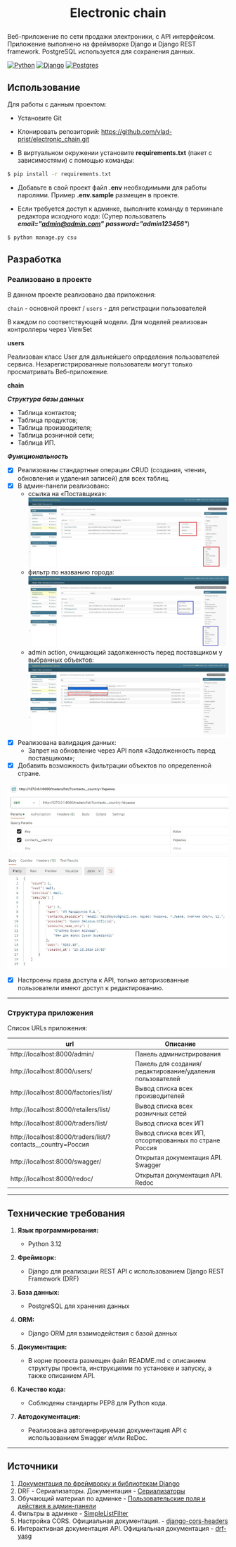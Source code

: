 # <p align="center">Electronic chain</p>
Веб-приложение по сети продажи электроники, с API интерфейсом. 
Приложение выполнено на фреймворке Django и Django REST framework.
PostgreSQL используется для сохранения данных.

[![Python](https://img.shields.io/badge/python-v3.12-orange)](https://www.python.org/downloads/release/python-394/)
[![Django](https://img.shields.io/badge/django-v5.1.2-green)](https://docs.djangoproject.com/en/4.2/releases/4.0.1/)
[![Postgres](https://img.shields.io/badge/postgres-v16-blue)](https://www.postgresql.org/docs/12/release-12-4.html)


## Использование
Для работы с данным проектом:

* Установите Git

* Клонировать репозиторий: https://github.com/vlad-prist/electronic_chain.git

* В виртуальном окружении установите **requirements.txt** (пакет с зависимостями) с помощью команды:
```sh
$ pip install -r requirements.txt
```

* Добавьте в свой проект файл **.env** необходимыми для работы паролями.
Пример **.env.sample** размещен в проекте.


* Если требуется доступ к админке, выполните команду в терминале редактора исходного кода:
(Супер пользователь ***email="admin@admin.com"*** ***password="admin123456"***)
```sh
$ python manage.py csu 
```


## Разработка

### Реализовано в проекте
В данном проекте реализовано два приложения:

`chain` - основной проект /
`users` - для регистрации пользователей

В каждом по соответствующей модели.
Для моделей реализован контроллеры через ViewSet

**users**

Реализован класс User для дальнейшего определения пользователей сервиса.
Незарегистрированные пользователи могут только просматривать Веб-приложение.

**chain**

***Структура базы данных***

* Таблица контактов;
* Таблица продуктов;
* Таблица производителя;
* Таблица розничной сети;
* Таблица ИП.

***Функциональность***

- [x] Реализованы стандартные операции CRUD (создания, чтения, обновления и удаления записей) для всех таблиц.
- [x] В админ-панели реализовано:
    * ссылка на «Поставщика»:
![retailers](./imgs/retailers.JPG)
    * фильтр по названию города:
![traders](./imgs/traders.JPG)
    * admin action, очищающий задолженность перед поставщиком у выбранных объектов:
![factories](./imgs/factories.JPG)
- [x] Реализована валидация данных:
    * Запрет на обновление через API поля «Задолженность перед поставщиком»;
- [x] Добавить возможность фильтрации объектов по определенной стране.

![filter_country](./imgs/filter_country.JPG)

- [x] Настроены права доступа к API, только авторизованные пользователи имеют доступ к редактированию.

___

### Структура приложения
Список URLs приложения:

| url                                                          | Описание                                                  |
|--------------------------------------------------------------|-----------------------------------------------------------|
| http://localhost:8000/admin/                                 | Панель администрирования                                  |
| http://localhost:8000/users/                                 | Панель для создания/редактирование/удаления пользователей |
| http://localhost:8000/factories/list/                        | Вывод списка всех производителей                          |
| http://localhost:8000/retailers/list/                        | Вывод списка всех розничных сетей                         |
| http://localhost:8000/traders/list/                          | Вывод списка всех ИП                                      |
| http://localhost:8000/traders/list/?contacts__country=Россия | Вывод списка всех ИП, отсортированных по стране Россия    |
| http://localhost:8000/swagger/                               | Открытая документация API. Swagger                        |
| http://localhost:8000/redoc/                                 | Открытая документация API. Redoc                          |


___

## Технические требования

1. **Язык программирования:**
    - Python 3.12
2. **Фреймворк:**
    - Django для реализации REST API с использованием Django REST Framework (DRF)
3. **База данных:**
    - PostgreSQL для хранения данных
4. **ORM:**
    - Django ORM для взаимодействия с базой данных

5. **Документация:**
    - В корне проекта размещен файл README.md с описанием структуры проекта, инструкциями по установке и запуску, а также описанием API.
6. **Качество кода:**
    - Соблюдены стандарты PEP8 для Python кода.
7. **Автодокументация:**
    - Реализована автогенерируемая документация API с использованием Swagger и/или ReDoc.

___

## Источники

1. [Документация по фреймворку и библиотекам Django](https://django.fun/)
2. DRF - Сериализаторы. Документация - [Сериализаторы](https://ilyachch.gitbook.io/django-rest-framework-russian-documentation/overview/navigaciya-po-api/serializers)
3. Обучающий материал по админке - [Пользовательские поля и действия в админ-панели](https://proproprogs.ru/django4/django4-polzovatelskie-polya-i-deystviya-v-admin-paneli)
4. Фильтры в админке - [SimpleListFilter](https://django.fun/docs/django/5.0/ref/contrib/admin/filters/)
5. Настройка CORS. Официальная документация. - [django-cors-headers](https://pypi.org/project/django-cors-headers/)
6. Интерактивная документация API. Официальная документация - [drf-yasg](https://drf-yasg.readthedocs.io/en/stable/readme.html)

